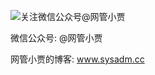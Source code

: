 ![关注微信公众号@网管小贾](https://www.sysadm.cc/images/pics/qrcode.png "关注微信公众号@网管小贾")

微信公众号: @网管小贾

网管小贾的博客:  www.sysadm.cc